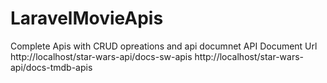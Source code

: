# LaravelMovieApis
Complete Apis with CRUD opreations and api documnet
API Document Url
http://localhost/star-wars-api/docs-sw-apis
http://localhost/star-wars-api/docs-tmdb-apis
